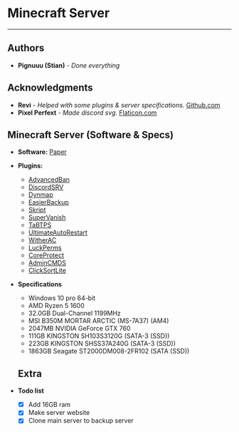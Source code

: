 # Minecraft Server

---

## Authors

* **Pignuuu (Stian)** - *Done everything*

## Acknowledgments
* **Revi** - *Helped with some plugins & server specifications.* [Github.com](https://github.com/foxy-1423)
* **Pixel Perfext** - *Made discord svg.* [Flaticon.com](https://www.flaticon.com/authors/pixel-perfect)

## Minecraft Server (Software & Specs)

* **Software:** [Paper](https://papermc.io/)
* **Plugins:**
  * [AdvancedBan](https://www.spigotmc.org/resources/advancedban.8695/)
  * [DiscordSRV](https://www.spigotmc.org/resources/discordsrv.18494/)
  * [Dynmap](https://dev.bukkit.org/projects/dynmap)
  * [EasierBackup](https://www.spigotmc.org/resources/easierbackup.82921/)
  * [Skript](https://dev.bukkit.org/projects/skript)
  * [SuperVanish](https://www.spigotmc.org/resources/supervanish-be-invisible.1331/)
  * [TaBTPS](https://www.spigotmc.org/resources/tabtps-1-8-8-1-16-show-tps-mspt-and-more-in-the-tab-menu.82528/)
  * [UltimateAutoRestart](https://www.spigotmc.org/resources/1-8-1-16-1k-users-ultimateautorestart-need-an-autorestart-plugin-grab-the-best-one-today.64414/)
  * [WitherAC](https://www.spigotmc.org/resources/wither-anti-cheat-1-13-x-1-16-x-paper-tuinity-support-free-accurate-optimized-anti-cheat.68657/)
  * [LuckPerms](https://www.spigotmc.org/resources/luckperms.28140/)
  * [CoreProtect](https://www.spigotmc.org/resources/coreprotect.8631/)
  * [AdminCMDS](https://www.spigotmc.org/resources/admincmds-1-8-1-16.78420/)
  * [ClickSortLite](https://www.spigotmc.org/resources/clicksort.27021/)
  
* **Specifications**
  * Windows 10 pro 64-bit
  * AMD Ryzen 5 1600
  * 32.0GB Dual-Channel 1199MHz
  * MSI B350M MORTAR ARCTIC (MS-7A37) (AM4)
  * 2047MB NVIDIA GeForce GTX 760
  * 111GB KINGSTON SH103S3120G (SATA-3 (SSD))
  * 223GB KINGSTON SHSS37A240G (SATA-3 (SSD))
  * 1863GB Seagate ST2000DM008-2FR102 (SATA (SSD))
  
  ## Extra
  
* **Todo list**
  * [X] Add 16GB ram
  * [X] Make server website
  * [X] Clone main server to backup server
